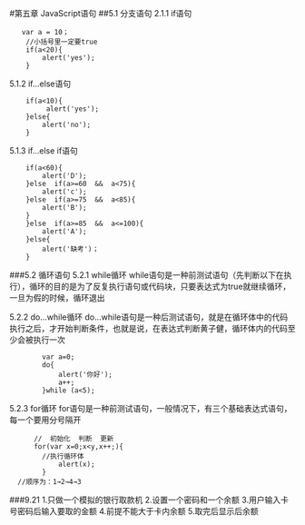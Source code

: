 #第五章  JavaScript语句
##5.1  分支语句
2.1.1  if语句

       var a = 10；
        //小括号里一定要true
        if(a<20){
            alert('yes');
        } 

5.1.2  if...else语句

        if(a<10){
             alert('yes');
        }else{
            alert('no');
        }

5.1.3  if...else  if语句

        if(a<60){
            alert('D');
        }else  if(a>=60  &&  a<75){
            alert('c');
        }else  if(a>=75  &&  a<85){
            alert('B');
        }
        }else  if(a>=85  &&  a<=100){
            alert('A');
        }else{
            alert('缺考')；
        }


###5.2 循环语句
5.2.1  while循环
while语句是一种前测试语句（先判断以下在执行），循环的目的是为了反复执行语句或代码块，只要表达式为true就继续循环，一旦为假的时候，循环退出

5.2.2  do...while循环
do...while语句是一种后测试语句，就是在循环体中的代码执行之后，才开始判断条件，也就是说，在表达式判断黄子健，循环体内的代码至少会被执行一次

            var a=0;
			do{
				alert('你好');
				a++;
			}while (a<5);

5.2.3  for循环
for语句是一种前测试语句，一般情况下，有三个基础表达式语句，每一个要用分号隔开
          
          //  初始化  判断  更新
          for(var x=0;x<y,x++;){
            //执行循环体
				alert(x);
			}
      //顺序为：1→2→4→3


###9.21
1.只做一个模拟的银行取款机
2.设置一个密码和一个余额
3.用户输入卡号密码后输入要取的金额
4.前提不能大于卡内余额
5.取完后显示后余额